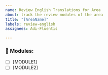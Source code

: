 ```yaml
---
name: Review English Translations for Area
about: track the review modules of the area
title: "[AreaName]"
labels: review-english
assignees: Adi-Fluentis

---
```


### 📌 Modules:

- [ ] [MODULE1]
- [ ] [MODULE2]
